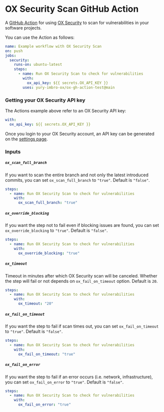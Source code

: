 # OX Security Scan GitHub Action

A [GitHub Action](https://github.com/features/actions) for using [OX Security](https://www.ox.security) to scan for vulnerabilities in your software projects.

You can use the Action as follows:

```yaml
name: Example workflow with OX Security Scan
on: push
jobs:
  security:
    runs-on: ubuntu-latest
    steps:
      - name: Run OX Security Scan to check for vulnerabilities
        with:
          ox_api_key: ${{ secrets.OX_API_KEY }}
        uses: yury-imbro-ox/ox-gh-action-test@main
```

### Getting your OX Security API key

The Actions example above refer to an OX Security API key:

```yaml
with:
  ox_api_key: ${{ secrets.OX_API_KEY }}
```

Once you login to your OX Security account, an API key can be generated on the [settings page](https://app.ox.security/settings?tab=apiKey).

### Inputs

##### `ox_scan_full_branch`

If you want to scan the entire branch and not only the latest introduced commits, you can set `ox_scan_full_branch` to `"true"`. Default is `"false"`.

```yaml
steps:
  - name: Run OX Security Scan to check for vulnerabilities
    with:
      ox_scan_full_branch: "true"
```

##### `ox_override_blocking`

If you want the step not to fail even if blocking issues are found, you can set `ox_override_blocking` to `"true"`. Default is `"false"`.

```yaml
steps:
  - name: Run OX Security Scan to check for vulnerabilities
    with:
      ox_override_blocking: "true"
```

##### `ox_timeout`

Timeout in minutes after which OX Security scan will be canceled. Whether the step will fail or not depends on `ox_fail_on_timeout` option. Default is `20`.

```yaml
steps:
  - name: Run OX Security Scan to check for vulnerabilities
    with:
      ox_timeout: "20"
```

##### `ox_fail_on_timeout`

If you want the step to fail if scan times out, you can set `ox_fail_on_timeout` to `"true"`. Default is `"false"`.

```yaml
steps:
  - name: Run OX Security Scan to check for vulnerabilities
    with:
      ox_fail_on_timeout: "true"
```

##### `ox_fail_on_error`

If you want the step to fail if an error occurs (i.e. network, infrastructure), you can set `ox_fail_on_error` to `"true"`. Default is `"false"`.

```yaml
steps:
  - name: Run OX Security Scan to check for vulnerabilities
    with:
      ox_fail_on_error: "true"
```
